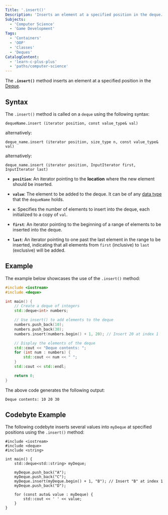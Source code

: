 ```yaml
---
Title: '.insert()'
Description: 'Inserts an element at a specified position in the deque.'
Subjects:
  - 'Computer Science'
  - 'Game Development'
Tags:
  - 'Containers'
  - 'OOP'
  - 'Classes'
  - 'Deques'
CatalogContent:
  - 'learn-c-plus-plus'
  - 'paths/computer-science'
---
```


The **`.insert()`** method inserts an element at a specified position in the [Deque](https://www.codecademy.com/resources/docs/cpp/deque).

## Syntax

The `.insert()` method is called on a `deque` using the following syntax:

```pseudo
dequeName.insert (iterator position, const value_type& val)
```

alternatively:

```pseudo
deque_name.insert (iterator position, size_type n, const value_type& val)
```

alternatively:

```pseudo
deque_name.insert (iterator position, InputIterator first, InputIterator last)
```

- **`position`**: An iterator pointing to the **location** where the new element should be inserted.

- **`value`**: The element to be added to the deque. It can be of any [data type](https://www.codecademy.com/resources/docs/cpp/data-types) that the `dequeName` holds.

- **`n`**: Specifies the number of elements to insert into the deque, each initialized to a copy of `val`.

- **`first`**: An iterator pointing to the beginning of a range of elements to be inserted into the deque.

- **`last`**: An iterator pointing to one past the last element in the range to be inserted, indicating that all elements from `first` (inclusive) to `last` (exclusive) will be added.

## Example

The example below showcases the use of the `.insert()` method:

```cpp
#include <iostream>
#include <deque>

int main() {
    // Create a deque of integers
    std::deque<int> numbers;

    // Use insert() to add elements to the deque
    numbers.push_back(10);
    numbers.push_back(30);
    numbers.insert(numbers.begin() + 1, 20); // Insert 20 at index 1

    // Display the elements of the deque
    std::cout << "Deque contents: ";
    for (int num : numbers) {
        std::cout << num << " ";
    }
    std::cout << std::endl;

    return 0;
}
```

The above code generates the following output:

```shell
Deque contents: 10 20 30
```

## Codebyte Example

The following codebyte inserts several values into `myDeque` at specified positions using the `.insert()` method:

```codebyte/cpp
#include <iostream>
#include <deque>
#include <string>

int main() {
    std::deque<std::string> myDeque;

    myDeque.push_back("A");
    myDeque.push_back("C");
    myDeque.insert(myDeque.begin() + 1, "B"); // Insert "B" at index 1
    myDeque.push_back("D");

    for (const auto& value : myDeque) {
        std::cout << ' ' << value;
    }
}
```
